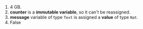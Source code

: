1. 4 GB.
2. **counter** is a **immutable variable**, so it can't be reassigned.
3. **message** variable of type `Text` is assigned a **value** of type `Nat`.
4. False